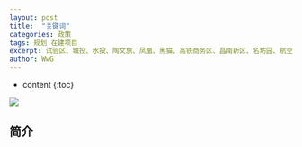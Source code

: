 ```yaml
---
layout: post
title:  "关键词"
categories: 政策
tags: 规划 在建项目 
excerpt: 试验区、城投、水投、陶文旅、凤凰、黑猫、高铁商务区、昌南新区、名坊园、航空小镇、陶大小镇、昌江百里风光带、浮梁县
author: WwG
---
```


* content
{:toc}

![](https://img.alicdn.com/imgextra/i1/1828226079/O1CN01ICUlI11umEGYebc8a_!!1828226079.jpg)

## 简介
